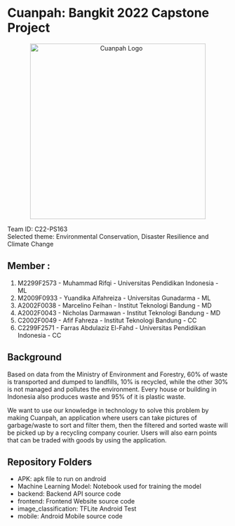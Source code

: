 # Cuanpah: Bangkit 2022 Capstone Project

<p align="center">
  <img src="https://res.cloudinary.com/cloudinary-afif/image/upload/v1655084379/Logo_sbcnyb.png" width="400" alt="Cuanpah Logo"/>
</p>

Team ID: C22-PS163  
Selected theme: Environmental Conservation, Disaster Resilience and Climate Change  

## Member :   	
1. M2299F2573 - Muhammad Rifqi - Universitas Pendidikan Indonesia - ML
2. M2009F0933 - Yuandika Alfahreiza - Universitas Gunadarma - ML
3. A2002F0038 - Marcelino Feihan - Institut Teknologi Bandung - MD
4. A2002F0043 - Nicholas Darmawan - Institut Teknologi Bandung - MD
5. C2002F0049 - Afif Fahreza - Institut Teknologi Bandung - CC
6. C2299F2571 - Farras Abdulaziz El-Fahd - Universitas Pendidikan Indonesia - CC

## Background
Based on data from the Ministry of Environment and Forestry, 60% of waste is transported and dumped to landfills, 10% is recycled, while the other 30% is not managed and pollutes the environment. Every house or building in Indonesia also produces waste and 95% of it is plastic waste.  

We want to use our knowledge in technology to solve this problem by making Cuanpah, an application where users can take pictures of garbage/waste to sort and filter them, then the filtered and sorted waste will be picked up by a recycling company courier. Users will also earn points that can be traded with goods by using the application.  

## Repository Folders
- APK: apk file to run on android
- Machine Learning Model: Notebook used for training the model
- backend: Backend API source code
- frontend: Frontend Website source code
- image_classification: TFLite Android Test
- mobile: Android Mobile source code
